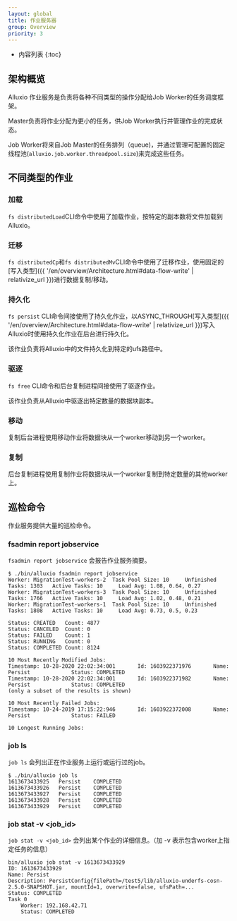 ```yaml
---
layout: global
title: 作业服务器
group: Overview
priority: 3
---
```


* 内容列表
{:toc}

## 架构概览

Alluxio 作业服务是负责将各种不同类型的操作分配给Job Worker的任务调度框架。

Master负责将作业分配为更小的任务，供Job Worker执行并管理作业的完成状态。

Job Worker将来自Job Master的任务排列（queue)，并通过管理可配置的固定线程池(`alluxio.job.worker.threadpool.size`)来完成这些任务。

## 不同类型的作业

### 加载

`fs distributedLoad`CLI命令中使用了加载作业，按特定的副本数将文件加载到Alluxio。

### 迁移

`fs distributedCp`和`fs distributedMv`CLI命令中使用了迁移作业，使用固定的[写入类型]({{ '/en/overview/Architecture.html#data-flow-write' | relativize_url }})进行数据复制/移动。

### 持久化

`fs persist` CLI命令间接使用了持久化作业，以ASYNC_THROUGH[写入类型]({{ '/en/overview/Architecture.html#data-flow-write' | relativize_url }})写入Alluxio时使用持久化作业在后台进行持久化。

该作业负责将Alluxio中的文件持久化到特定的ufs路径中。

### 驱逐

`fs free` CLI命令和后台复制进程间接使用了驱逐作业。

该作业负责从Alluxio中驱逐出特定数量的数据块副本。

### 移动

复制后台进程使用移动作业将数据块从一个worker移动到另一个worker。

### 复制

后台复制进程使用复制作业将数据块从一个worker复制到特定数量的其他worker上。

## 巡检命令

作业服务提供大量的巡检命令。

### fsadmin report jobservice

`fsadmin report jobservice` 会报告作业服务摘要。

```console
$ ./bin/alluxio fsadmin report jobservice
Worker: MigrationTest-workers-2  Task Pool Size: 10     Unfinished Tasks: 1303   Active Tasks: 10     Load Avg: 1.08, 0.64, 0.27
Worker: MigrationTest-workers-3  Task Pool Size: 10     Unfinished Tasks: 1766   Active Tasks: 10     Load Avg: 1.02, 0.48, 0.21
Worker: MigrationTest-workers-1  Task Pool Size: 10     Unfinished Tasks: 1808   Active Tasks: 10     Load Avg: 0.73, 0.5, 0.23

Status: CREATED   Count: 4877
Status: CANCELED  Count: 0
Status: FAILED    Count: 1
Status: RUNNING   Count: 0
Status: COMPLETED Count: 8124

10 Most Recently Modified Jobs:
Timestamp: 10-28-2020 22:02:34:001       Id: 1603922371976       Name: Persist             Status: COMPLETED
Timestamp: 10-28-2020 22:02:34:001       Id: 1603922371982       Name: Persist             Status: COMPLETED
(only a subset of the results is shown)

10 Most Recently Failed Jobs:
Timestamp: 10-24-2019 17:15:22:946       Id: 1603922372008       Name: Persist             Status: FAILED

10 Longest Running Jobs:
```

### job ls

`job ls` 会列出正在作业服务上运行或运行过的job。

```console
$ ./bin/alluxio job ls
1613673433925   Persist    COMPLETED
1613673433926   Persist    COMPLETED
1613673433927   Persist    COMPLETED
1613673433928   Persist    COMPLETED
1613673433929   Persist    COMPLETED
```

### job stat -v <job_id> 

`job stat -v <job_id>` 会列出某个作业的详细信息。（加 -v 表示包含worker上指定任务的信息）

```console
bin/alluxio job stat -v 1613673433929
ID: 1613673433929
Name: Persist
Description: PersistConfig{filePath=/test5/lib/alluxio-underfs-cosn-2.5.0-SNAPSHOT.jar, mountId=1, overwrite=false, ufsPath=...
Status: COMPLETED
Task 0
	Worker: 192.168.42.71
	Status: COMPLETED
```